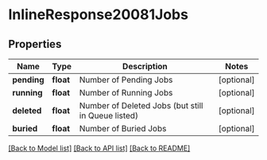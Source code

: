 # InlineResponse20081Jobs

## Properties
Name | Type | Description | Notes
------------ | ------------- | ------------- | -------------
**pending** | **float** | Number of Pending Jobs | [optional] 
**running** | **float** | Number of Running Jobs | [optional] 
**deleted** | **float** | Number of Deleted Jobs (but still in Queue listed) | [optional] 
**buried** | **float** | Number of Buried Jobs | [optional] 

[[Back to Model list]](../../README.md#documentation-for-models) [[Back to API list]](../../README.md#documentation-for-api-endpoints) [[Back to README]](../../README.md)

